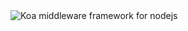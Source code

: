 
<img src="https://github.com/CoarfaBCM/Akhilesh_Projects/blob/master/DOCS/ChromHMM_for_RAT/state_enrichment.pdf" alt="Koa middleware framework for nodejs"/>
